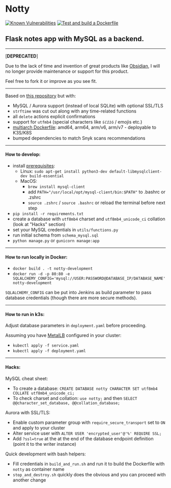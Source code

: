 # Notty

[![Known Vulnerabilities](https://snyk.io/test/github/JakubBialoskorski/notty/badge.svg)](https://snyk.io/test/github/JakubBialoskorski/notty) [![Test and build a Dockerfile](https://github.com/JakubBialoskorski/notty/actions/workflows/testAndBuildDockerfile.yml/badge.svg)](https://github.com/JakubBialoskorski/notty/actions/workflows/testAndBuildDockerfile.yml)

Flask notes app with MySQL as a backend.
---

---

[**DEPRECATED**]

Due to the lack of time and invention of great products like [Obsidian](https://obsidian.md/), I will no longer provide maintenance or support for this product.

Feel free to fork it or improve as you see fit.

---

Based on [this repository](https://github.com/OmkarPathak/A-Simple-Note-Taking-Web-App) but with:
* MySQL / Aurora support (instead of local SQLite) with optional SSL/TLS
* `strftime` was cut out along with any time-related functions
* all `delete` actions explicit confirmations
* support for `utfmb4` (special characters like `śćźżó` / emojis etc.)
* [multiarch Dockerfile](.github/workflows/testAndBuildDockerfile.yml): amd64, arm64, arm/v6, arm/v7 - deployable to K3S/K8S
* bumped dependencies to match Snyk scans recommendations
---
#### How to develop:
* install [prerequisites](https://pypi.org/project/mysqlclient):
    * Linux: `sudo apt-get install python3-dev default-libmysqlclient-dev build-essential`
    * MacOS:
        * `brew install mysql-client`
        * add `PATH="/usr/local/opt/mysql-client/bin:$PATH"` to .bashrc or .zshrc
        * `source .zshrc` / `source .bashrc` or reload the terminal before next step
* `pip install -r requirements.txt`
* create a database with `utf8mb4` charset and `utf8mb4_unicode_ci` collation (look at "Hacks" section)
* set your MySQL credentials in `utils/functions.py`
* run initial schema from `schema_mysql.sql`
* `python manage.py` or `gunicorn manage:app`
---
#### How to run locally in Docker:
* `docker build . -t notty-development`
* `docker run -d -p 80:80 -e SQLALCHEMY_CONFIG='mysql://USER:PASSWORD@DATABASE_IP/DATABASE_NAME' notty-development`

`SQLALCHEMY_CONFIG` can be put into Jenkins as build parameter to pass database credentials (though there are more secure methods).

---
#### How to run in k3s:
Adjust database parameters in `deployment.yaml` before proceeding.

Assuming you have [MetalLB](https://metallb.universe.tf) configured in your cluster:
* `kubectl apply -f service.yaml`
* `kubectl apply -f deployment.yaml`
---
#### Hacks:

MySQL cheat sheet:
* To create a database: `CREATE DATABASE notty CHARACTER SET utf8mb4 COLLATE utf8mb4_unicode_ci;`
* To check charset and collation: `use notty;` and then `SELECT @@character_set_database, @@collation_database;`

Aurora with SSL/TLS:
* Enable custom parameter group with `require_secure_transport` set to `ON` and apply to your cluster
* Alter service user with `ALTER USER 'encrypted_user'@'%' REQUIRE SSL;`
* Add `?ssl=true` at the at the end of the database endpoint definition (point it to the writer instance)

Quick development with bash helpers:
* Fill credentials in `build_and_run.sh` and run it to build the Dockerfile with `notty` as container name
* `stop_and_destroy.sh` quickly does the obvious and you can proceed with another change